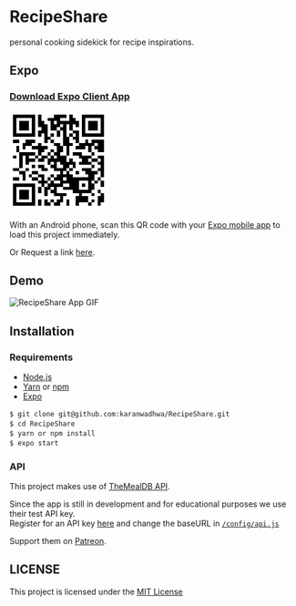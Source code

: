 # RecipeShare

personal cooking sidekick for recipe inspirations.

## Expo

### [Download Expo Client App](https://play.google.com/store/apps/details?id=host.exp.exponent&hl=en_US)

[![Expo QR code](https://github.com/karanwadhwa/RecipeShare/blob/master/demo/RecipeShareExpoQRcode.PNG)](https://expo.io/@karanwadhwa/RecipeShare)

With an Android phone, scan this QR code with your [Expo mobile app](https://play.google.com/store/apps/details?id=host.exp.exponent&hl=en_US) to load this project immediately.

Or Request a link [here](https://expo.io/@karanwadhwa/RecipeShare).

## Demo

![RecipeShare App GIF](https://github.com/karanwadhwa/RecipeShare/blob/master/demo/RecipeShareGIF.gif)

## Installation

### Requirements

- [Node.js](https://nodejs.org/en/)
- [Yarn](https://yarnpkg.com) or [npm](https://www.npmjs.com/)
- [Expo](https://expo.io/)

```sh
$ git clone git@github.com:karanwadhwa/RecipeShare.git
$ cd RecipeShare
$ yarn or npm install
$ expo start
```

### API

This project makes use of [TheMealDB API](https://www.themealdb.com/api.php).

Since the app is still in development and for educational purposes we use their test API key. <br>
Register for an API key [here](https://www.themealdb.com/api.php) and change the baseURL in [`/config/api.js`](https://github.com/karanwadhwa/RecipeShare/blob/master/config/api.js)

Support them on [Patreon](https://www.patreon.com/thedatadb).

## LICENSE

This project is licensed under the [MIT License](https://github.com/karanwadhwa/RecipeShare/blob/master/LICENSE)
